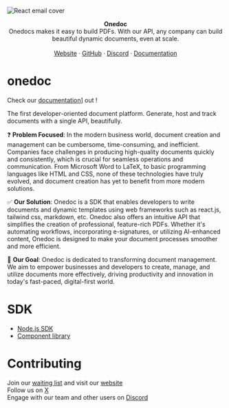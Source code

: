 ![React email cover](https://pbs.twimg.com/profile_banners/1733139456645795840/1705969228/1500x500)

<div align="center"><strong>Onedoc</strong></div>
<div align="center">Onedocs makes it easy to build PDFs. With our API, any company can build beautiful dynamic documents, even at scale.</div>
<br />
<div align="center">
<a href="https://www.onedoclabs.com/">Website</a> 
<span> · </span>
<a href="https://github.com/OnedocLabs/react-print">GitHub</a> 
<span> · </span>
<a href="https://discord.com/invite/uRJE6e2rgr">Discord</a>
<span> · </span>
<a href="https://docs.onedoclabs.com">Documentation</a>
</div>

# onedoc

Check our [documentation](https://docs.onedoclabs.com)] out !

The first developer-oriented document platform. Generate, host and track documents with a single API, beautifully.

❓ **Problem Focused**: In the modern business world, document creation and management can be cumbersome, time-consuming, and inefficient. Companies face challenges in producing high-quality documents quickly and consistently, which is crucial for seamless operations and communication. From Microsoft Word to LaTeX, to basic programming languages like HTML and CSS, none of these technologies have truly evolved, and document creation has yet to benefit from more modern solutions.

✅ **Our Solution**: Onedoc is a SDK that enables developers to write documents and dynamic templates using web frameworks such as react.js, tailwind css, markdown, etc. Onedoc also offers an intuitive API that simplifies the creation of professional, feature-rich PDFs. Whether it's automating workflows, incorporating e-signatures, or utilizing AI-enhanced content, Onedoc is designed to make your document processes smoother and more efficient.

🎯 **Our Goal**: Onedoc is dedicated to transforming document management. We aim to empower businesses and developers to create, manage, and utilize documents more effectively, driving productivity and innovation in today's fast-paced, digital-first world.


# SDK

- [Node.js SDK](https://www.npmjs.com/package/@onedoc/client)
- [Component library](https://www.npmjs.com/package/@onedoc/react-print)

# Contributing
Join our [waiting list](https://www.onedoclabs.com/) and visit our [website](https://www.onedoclabs.com/) <br>
Follow us on [X](https://twitter.com/Onedoclabs) <br>
Engage with our team and other users on [Discord](https://discord.com/invite/uRJE6e2rgr) <br>
